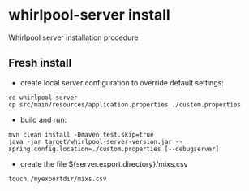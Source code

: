 # whirlpool-server install
Whirlpool server installation procedure

## Fresh install
- create local server configuration to override default settings:
```
cd whirlpool-server
cp src/main/resources/application.properties ./custom.properties
```

- build and run:
```
mvn clean install -Dmaven.test.skip=true
java -jar target/whirlpool-server-version.jar --spring.config.location=./custom.properties [--debugserver]
```

- create the file ${server.export.directory}/mixs.csv
```
touch /myexportdir/mixs.csv
```

